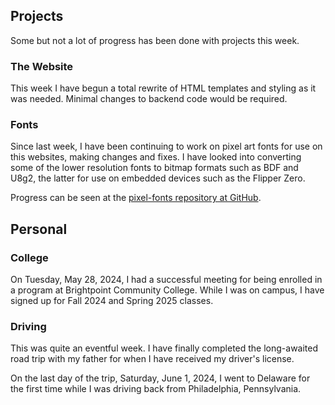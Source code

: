 
## Projects
Some but not a lot of progress has been done with projects this week.

### The Website
This week I have begun a total rewrite of HTML templates and styling as it was needed. Minimal changes to backend code would be required. 

### Fonts
Since last week, I have been continuing to work on pixel art fonts for use on this websites, making changes and fixes. I have looked into converting some of the lower resolution fonts to bitmap formats such as BDF and U8g2, the latter for use on embedded devices such as the Flipper Zero. 

Progress can be seen at the [pixel-fonts repository at GitHub](https://github.com/ctcl-bregis/pixel-fonts/).

## Personal

### College
On Tuesday, May 28, 2024, I had a successful meeting for being enrolled in a program at Brightpoint Community College. While I was on campus, I have signed up for Fall 2024 and Spring 2025 classes. 

### Driving
This was quite an eventful week. I have finally completed the long-awaited road trip with my father for when I have received my driver's license. 

On the last day of the trip, Saturday, June 1, 2024, I went to Delaware for the first time while I was driving back from Philadelphia, Pennsylvania.